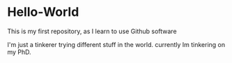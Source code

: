 # Hello-World
This is my first repository, as I learn to use Github software

I'm just a tinkerer trying different stuff in the world. currently Im tinkering on my PhD. 
